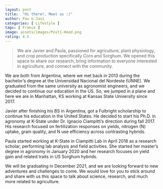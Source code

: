 ```yaml
---
layout: post
title:  "Hi there!, Meet us :)"
author: Pau & Javi
categories: [ Lifestyle ]
tags: [ France ]
image: assets/images/Post1-Head.png
rating: 4.5
---
```


> We are Javier and Paula, passioned for agriculture, plant physiology, and crop production specifically Corn and Sorghum. We opened this space to share our research, bring information to everyone interested in agriculture, and connect with the community.

We are both from Argentina, where we met back in 2013 during the bachelor’s degree at the Universidad Nacional del Nordeste (UNNE). We graduated from the same university as agronomist engineers, and we decided to continue our education in the US. So, we jumped in a plane and here we are in Manhattan, KS working at Kansas State University since 2017.

Javier after finishing his BS in Argentina, got a Fulbright scholarship to continue his education in the United States. He decided to start his Ph.D. in agronomy at K-State under Dr. Ignacio Ciampitti’s direction during fall 2017. His research focused on fertilization responses on yields, nitrogen (N) uptake, grain quality, and N use efficiency across contrasting hybrids.

Paula started working at K-State in Ciampitti Lab in April 2018 as a research scholar, performing lab analysis and field activities. She started her master’s degree in agronomy in January 2020 and her research focuses on yield gain and related traits in US Sorghum hybrids.

We will be graduating in December 2021, and we are looking forward to new adventures and challenges to come. We would love for you to stick around and share with us this space to talk about science, research, and much more related to agriculture.

